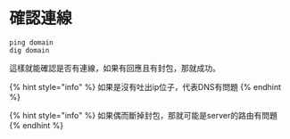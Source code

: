 # 確認連線

```text
ping domain
dig domain
```

這樣就能確認是否有連線，如果有回應且有封包，那就成功。

{% hint style="info" %}
如果是沒有吐出ip位子，代表DNS有問題
{% endhint %}

{% hint style="info" %}
如果偶而斷掉封包，那就可能是server的路由有問題
{% endhint %}

